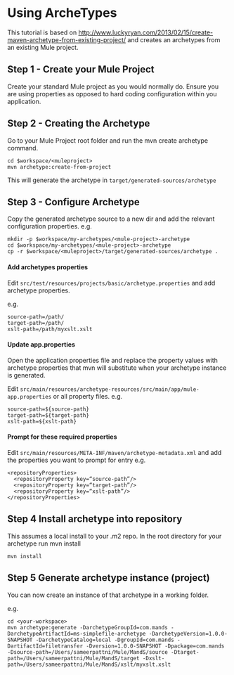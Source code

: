 # Using ArcheTypes

This tutorial is based on http://www.luckyryan.com/2013/02/15/create-maven-archetype-from-existing-project/ and creates an archetypes from an existing Mule project. 

## Step 1 - Create your Mule Project
Create your standard Mule project as you would normally do. Ensure you are using properties as opposed to hard coding configuration within you application.

## Step 2 - Creating the Archetype
Go to your Mule Project root folder and run the mvn create archetype command.

````
cd $workspace/<muleproject>
mvn archetype:create-from-project
````
This will generate the archetype in `target/generated-sources/archetype` 

## Step 3 - Configure Archetype

Copy the generated archetype source to a new dir and add the relevant configuration properties.
e.g.

````
mkdir -p $workspace/my-archetypes/<mule-project>-archetype
cd $workspace/my-archetypes/<mule-project>-archetype
cp -r $workspace/<muleproject>/target/generated-sources/archetype .
````

#### Add archetypes properties
Edit `src/test/resources/projects/basic/archetype.properties` and add archetype properties. 

e.g.
````
source-path=/path/
target-path=/path/
xslt-path=/path/myxslt.xslt
````

#### Update app.properties
Open the application properties file and replace the property values with archetype properties that mvn will substitute when your archetype instance is generated.

Edit `src/main/resources/archetype-resources/src/main/app/mule-app.properties` or all property files.
e.g.
````
source-path=${source-path}
target-path=${target-path}
xslt-path=${xslt-path}
````

#### Prompt for these required properties 
Edit `src/main/resources/META-INF/maven/archetype-metadata.xml` and add the properties you want to prompt for entry
e.g.
````
<repositoryProperties>
  <repositoryProperty key=“source-path”/>
  <repositoryProperty key=“target-path”/>
  <repositoryProperty key=“xslt-path”/>
</repositoryProperties>
````

## Step 4 Install archetype into repository
This assumes a local install to your .m2 repo. In the root directory for your archetype run mvn install
````
mvn install
````

## Step 5 Generate archetype instance (project)
You can now create an instance of that archetype in a working folder.

e.g.
````
cd <your-workspace>
mvn archetype:generate -DarchetypeGroupId=com.mands -DarchetypeArtifactId=ms-simplefile-archetype -DarchetypeVersion=1.0.0-SNAPSHOT -DarchetypeCatalog=local -DgroupId=com.mands -DartifactId=filetransfer -Dversion=1.0.0-SNAPSHOT -Dpackage=com.mands -Dsource-path=/Users/sameerpattni/Mule/MandS/source -Dtarget-path=/Users/sameerpattni/Mule/MandS/target -Dxslt-path=/Users/sameerpattni/Mule/MandS/xslt/myxslt.xslt
````

